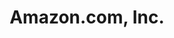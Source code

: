 ---
title: "Amazon.com, Inc."
symbol: "AMZN"
market_cap: "Mega Cap ($200B+)"
risk_level: "Medium Risk"
sector: "Consumer Discretionary"
industry: "E-Commerce & Cloud Computing"
description: "Global leader in e-commerce and cloud computing services"
highlights:
  - "World's largest e-commerce platform"
  - "Leader in cloud computing through AWS"
  - "Growing advertising business"
  - "Strong presence in streaming and entertainment"
key_stats:
  pe_ratio: "~60"
  dividend_yield: "N/A"
  beta: "1.3"
--- 